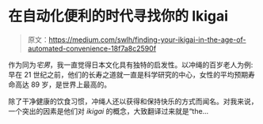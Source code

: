 # 在自动化便利的时代寻找你的 Ikigai

> 原文：<https://medium.com/swlh/finding-your-ikigai-in-the-age-of-automated-convenience-18f7a8c2590f>

作为同为*宅男*，我一直觉得日本文化具有独特的启发性。以冲绳的百岁老人为例:早在 21 世纪之前，他们的长寿之道就一直是科学研究的中心，女性的平均预期寿命高达 89 岁，是世界上最高的。

除了干净健康的饮食习惯，冲绳人还以获得和保持快乐的方式而闻名。对我来说，一个突出的因素是他们对 *ikigai* 的概念，大致翻译过来就是“the…
